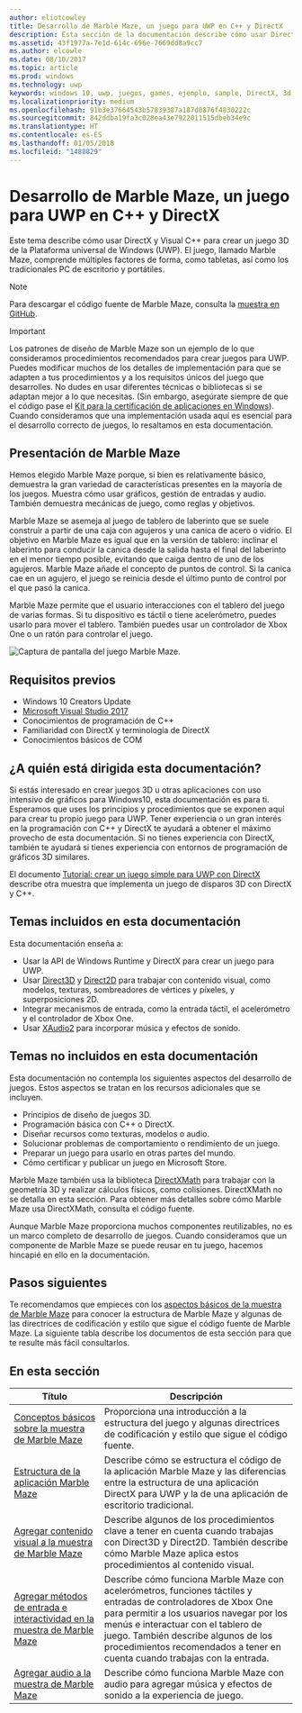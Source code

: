 ```yaml
---
author: eliotcowley
title: Desarrollo de Marble Maze, un juego para UWP en C++ y DirectX
description: Esta sección de la documentación describe cómo usar DirectX y Visual C++ para crear un juego 3D de la Plataforma universal de Windows (UWP).
ms.assetid: 43f1977a-7e1d-614c-696e-7669dd8a9cc7
ms.author: elcowle
ms.date: 08/10/2017
ms.topic: article
ms.prod: windows
ms.technology: uwp
keywords: windows 10, uwp, juegos, games, ejemplo, sample, DirectX, 3d
ms.localizationpriority: medium
ms.openlocfilehash: 91b3e37664543b57839387a187d0876f4830222c
ms.sourcegitcommit: 842ddba19fa3c028ea43e7922011515dbeb34e9c
ms.translationtype: HT
ms.contentlocale: es-ES
ms.lasthandoff: 01/05/2018
ms.locfileid: "1488829"
---
```

# <a name="developing-marble-maze-a-uwp-game-in-c-and-directx"></a>Desarrollo de Marble Maze, un juego para UWP en C++ y DirectX




Este tema describe cómo usar DirectX y Visual C++ para crear un juego 3D de la Plataforma universal de Windows (UWP). El juego, llamado Marble Maze, comprende múltiples factores de forma, como tabletas, así como los tradicionales PC de escritorio y portátiles.

> [!NOTE]
> Para descargar el código fuente de Marble Maze, consulta la [muestra en GitHub](http://go.microsoft.com/fwlink/?LinkId=624011).

> [!IMPORTANT]
> Los patrones de diseño de Marble Maze son un ejemplo de lo que consideramos procedimientos recomendados para crear juegos para UWP. Puedes modificar muchos de los detalles de implementación para que se adapten a tus procedimientos y a los requisitos únicos del juego que desarrolles. No dudes en usar diferentes técnicas o bibliotecas si se adaptan mejor a lo que necesitas. (Sin embargo, asegúrate siempre de que el código pase el [Kit para la certificación de aplicaciones en Windows](https://docs.microsoft.com/windows/uwp/debug-test-perf/windows-app-certification-kit)). Cuando consideramos que una implementación usada aquí es esencial para el desarrollo correcto de juegos, lo resaltamos en esta documentación.

 

## <a name="introducing-marble-maze"></a>Presentación de Marble Maze


Hemos elegido Marble Maze porque, si bien es relativamente básico, demuestra la gran variedad de características presentes en la mayoría de los juegos. Muestra cómo usar gráficos, gestión de entradas y audio. También demuestra mecánicas de juego, como reglas y objetivos.

Marble Maze se asemeja al juego de tablero de laberinto que se suele construir a partir de una caja con agujeros y una canica de acero o vidrio. El objetivo en Marble Maze es igual que en la versión de tablero: inclinar el laberinto para conducir la canica desde la salida hasta el final del laberinto en el menor tiempo posible, evitando que caiga dentro de uno de los agujeros. Marble Maze añade el concepto de puntos de control. Si la canica cae en un agujero, el juego se reinicia desde el último punto de control por el que pasó la canica.

Marble Maze permite que el usuario interacciones con el tablero del juego de varias formas. Si tu dispositivo es táctil o tiene acelerómetro, puedes usarlo para mover el tablero. También puedes usar un controlador de Xbox One o un ratón para controlar el juego.

![Captura de pantalla del juego Marble Maze.](images/marblemaze-2.png)

## <a name="prerequisites"></a>Requisitos previos


-   Windows 10 Creators Update
-   [Microsoft Visual Studio 2017](https://www.visualstudio.com/downloads/)
-   Conocimientos de programación de C++
-   Familiaridad con DirectX y terminología de DirectX
-   Conocimientos básicos de COM

## <a name="who-should-read-this"></a>¿A quién está dirigida esta documentación?


Si estás interesado en crear juegos 3D u otras aplicaciones con uso intensivo de gráficos para Windows10, esta documentación es para ti. Esperamos que uses los principios y procedimientos que se exponen aquí para crear tu propio juego para UWP. Tener experiencia o un gran interés en la programación con C++ y DirectX te ayudará a obtener el máximo provecho de esta documentación. Si no tienes experiencia con DirectX, también te ayudará si tienes experiencia con entornos de programación de gráficos 3D similares.

El documento [Tutorial: crear un juego simple para UWP con DirectX](tutorial--create-your-first-uwp-directx-game.md) describe otra muestra que implementa un juego de disparos 3D con DirectX y C++.

## <a name="what-this-documentation-covers"></a>Temas incluidos en esta documentación


Esta documentación enseña a:

-   Usar la API de Windows Runtime y DirectX para crear un juego para UWP.
-   Usar [Direct3D](https://msdn.microsoft.com/library/windows/desktop/ff476080) y [Direct2D](https://msdn.microsoft.com/library/windows/desktop/dd370990) para trabajar con contenido visual, como modelos, texturas, sombreadores de vértices y píxeles, y superposiciones 2D.
-   Integrar mecanismos de entrada, como la entrada táctil, el acelerómetro y el controlador de Xbox One.
-   Usar [XAudio2](https://msdn.microsoft.com/library/windows/desktop/hh405049) para incorporar música y efectos de sonido.

## <a name="what-this-documentation-does-not-cover"></a>Temas no incluidos en esta documentación


Esta documentación no contempla los siguientes aspectos del desarrollo de juegos. Estos aspectos se tratan en los recursos adicionales que se incluyen.

-   Principios de diseño de juegos 3D.
-   Programación básica con C++ o DirectX.
-   Diseñar recursos como texturas, modelos o audio.
-   Solucionar problemas de comportamiento o rendimiento de un juego.
-   Preparar un juego para usarlo en otras partes del mundo.
-   Cómo certificar y publicar un juego en Microsoft Store.

Marble Maze también usa la biblioteca [DirectXMath](https://msdn.microsoft.com/library/windows/desktop/hh437833) para trabajar con la geometría 3D y realizar cálculos físicos, como colisiones. DirectXMath no se detalla en esta sección. Para obtener más detalles sobre cómo Marble Maze usa DirectXMath, consulta el código fuente.

Aunque Marble Maze proporciona muchos componentes reutilizables, no es un marco completo de desarrollo de juegos. Cuando consideramos que un componente de Marble Maze se puede reusar en tu juego, hacemos hincapié en ello en la documentación.

## <a name="next-steps"></a>Pasos siguientes


Te recomendamos que empieces con los [aspectos básicos de la muestra de Marble Maze](marble-maze-sample-fundamentals.md) para conocer la estructura de Marble Maze y algunas de las directrices de codificación y estilo que sigue el código fuente de Marble Maze. La siguiente tabla describe los documentos de esta sección para que te resulte más fácil consultarlos.

## <a name="in-this-section"></a>En esta sección


| Título                                                                                                                    | Descripción                                                                                                                                                                                                                                        |
|--------------------------------------------------------------------------------------------------------------------------|----------------------------------------------------------------------------------------------------------------------------------------------------------------------------------------------------------------------------------------------------|
| [Conceptos básicos sobre la muestra de Marble Maze](marble-maze-sample-fundamentals.md)                                                   | Proporciona una introducción a la estructura del juego y algunas directrices de codificación y estilo que sigue el código fuente.                                                                                                                                 |
| [Estructura de la aplicación Marble Maze](marble-maze-application-structure.md)                                               | Describe cómo se estructura el código de la aplicación Marble Maze y las diferencias entre la estructura de una aplicación DirectX para UWP y la de una aplicación de escritorio tradicional.                                                                                    |
| [Agregar contenido visual a la muestra de Marble Maze](adding-visual-content-to-the-marble-maze-sample.md)                   | Describe algunos de los procedimientos clave a tener en cuenta cuando trabajas con Direct3D y Direct2D. También describe cómo Marble Maze aplica estos procedimientos al contenido visual.                                                                           |
| [Agregar métodos de entrada e interactividad en la muestra de Marble Maze](adding-input-and-interactivity-to-the-marble-maze-sample.md) | Describe cómo funciona Marble Maze con acelerómetros, funciones táctiles y entradas de controladores de Xbox One para permitir a los usuarios navegar por los menús e interactuar con el tablero de juego. También describe algunos de los procedimientos recomendados a tener en cuenta cuando trabajas con la entrada. |
| [Agregar audio a la muestra de Marble Maze](adding-audio-to-the-marble-maze-sample.md)                                     | Describe cómo funciona Marble Maze con audio para agregar música y efectos de sonido a la experiencia de juego.                                                                                                                                                  |

 

 

 




